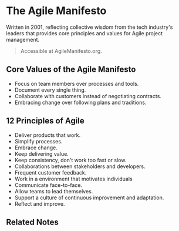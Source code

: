 # The Agile Manifesto

Written in 2001, reflecting collective wisdom from the tech industry's leaders that provides core principles and values for Agile project management.

> Accessible at AgileManifesto.org.

## Core Values of the Agile Manifesto

- Focus on team members over processes and tools.
- Document every single thing.
- Collaborate with customers instead of negotiating contracts.
- Embracing change over following plans and traditions. 
## 12 Principles of Agile 

- Deliver products that work.
- Simplify processes.
- Embrace change.
- Keep delivering value.
- Keep consistency, don't work too fast or slow.
- Collaborations between stakeholders and developers.
- Frequent customer feedback.
- Work in a environment that motivates individuals
- Communicate face-to-face.
- Allow teams to lead themselves.
- Support a culture of continuous improvement and adaptation.
- Reflect and improve.

## Related Notes